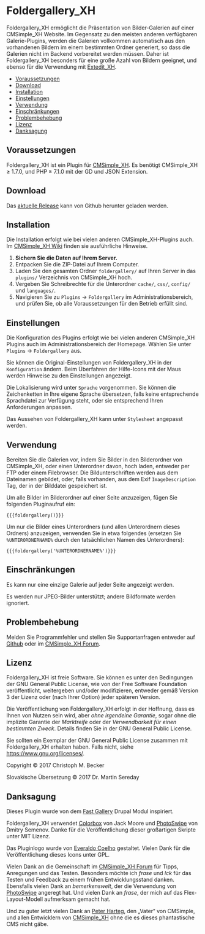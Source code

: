 # Foldergallery_XH

Foldergallery_XH ermöglicht die Präsentation von Bilder-Galerien auf einer
CMSimple_XH Website. Im Gegensatz zu den meisten anderen verfügbaren
Galerie-Plugins, werden die Galerien vollkommen automatisch aus den
vorhandenen Bildern im einem bestimmten Ordner generiert, so dass die
Galerien nicht im Backend vorbereitet werden müssen. Daher ist
Foldergallery_XH besonders für eine große Azahl von Bildern geeignet, und
ebenso für die Verwendung mit [Extedit_XH](https://github.com/cmb69/extedit_xh).

- [Voraussetzungen](#voraussetzungen)
- [Download](#download)
- [Installation](#installation)
- [Einstellungen](#einstellungen)
- [Verwendung](#verwendung)
- [Einschränkungen](#einschränkungen)
- [Problembehebung](#problembehebung)
- [Lizenz](#lizenz)
- [Danksagung](#danksagung)

## Voraussetzungen

Foldergallery_XH ist ein Plugin für [CMSimple_XH](https://cmsimple-xh.org/de/).
Es benötigt CMSimple_XH ≥ 1.7.0, und PHP ≥ 7.1.0 mit der GD und JSON Extension.

## Download

Das [aktuelle Release](https://github.com/cmb69/foldergallery_xh/releases/latest)
kann von Github herunter geladen werden.

## Installation

Die Installation erfolgt wie bei vielen anderen CMSimple_XH-Plugins auch. Im
[CMSimple_XH Wiki](https://wiki.cmsimple-xh.org/de/?fuer-anwender/arbeiten-mit-dem-cms/plugins)
finden sie ausführliche Hinweise.

1. **Sichern Sie die Daten auf Ihrem Server.**
1. Entpacken Sie die ZIP-Datei auf Ihrem Computer.
1. Laden Sie den gesamten Ordner `foldergallery/` auf Ihren Server in das
   `plugins/` Verzeichnis von CMSimple_XH hoch.
1. Vergeben Sie Schreibrechte für die Unterordner `cache/`, `css/`, `config/`
   und `languages/`.
1. Navigieren Sie zu `Plugins` → `Foldergallery` im Administrationsbereich,
   und prüfen Sie, ob alle Voraussetzungen für den Betrieb erfüllt sind.

## Einstellungen

Die Konfiguration des Plugins erfolgt wie bei vielen anderen
CMSimple_XH Plugins auch im Administrationsbereich der Homepage. Wählen Sie
unter `Plugins` → `Foldergallery` aus.

Sie können die Original-Einstellungen von Foldergallery_XH in der
`Konfiguration` ändern. Beim Überfahren der Hilfe-Icons mit der Maus
werden Hinweise zu den Einstellungen angezeigt.

Die Lokalisierung wird unter `Sprache` vorgenommen. Sie können die
Zeichenketten in Ihre eigene Sprache übersetzen, falls keine entsprechende
Sprachdatei zur Verfügung steht, oder sie entsprechend Ihren Anforderungen
anpassen.

Das Aussehen von Foldergallery_XH kann unter `Stylesheet` angepasst
werden.

## Verwendung

Bereiten Sie die Galerien vor, indem Sie Bilder in den Bilderordner von
CMSimple_XH, oder einen Unterordner davon, hoch laden, entweder per FTP oder
einem Filebrowser. Die Bildunterschriften werden aus dem Dateinamen
gebildet, oder, falls vorhanden, aus dem Exif `ImageDescription` Tag,
der in der Bilddatei gespeichert ist.

Um alle Bilder im Bilderordner auf einer Seite anzuzeigen, fügen Sie
folgenden Pluginaufruf ein:

    {{{foldergallery()}}}

Um nur die Bilder eines Unterordners (und allen Unterordnern dieses Ordners)
anzuzeigen, verwenden Sie in etwa folgendes (ersetzen Sie `%UNTERORDNERNAME%`
durch den tatsächlichen Namen des Unterordners):

    {{{foldergallery('%UNTERORDNERNAME%')}}}

## Einschränkungen

Es kann nur eine einzige Galerie auf jeder Seite angezeigt werden.

Es werden nur JPEG-Bilder unterstützt; andere Bildformate werden ignoriert.

## Problembehebung

Melden Sie Programmfehler und stellen Sie Supportanfragen entweder auf
[Github](https://github.com/cmb69/foldergallery_xh/issues)
oder im [CMSimple_XH Forum](https://cmsimpleforum.com/).

## Lizenz

Foldergallery_XH ist freie Software. Sie können es unter den Bedingungen
der GNU General Public License, wie von der Free Software Foundation
veröffentlicht, weitergeben und/oder modifizieren, entweder gemäß
Version 3 der Lizenz oder (nach Ihrer Option) jeder späteren Version.

Die Veröffentlichung von Foldergallery_XH erfolgt in der Hoffnung, dass es
Ihnen von Nutzen sein wird, aber *ohne irgendeine Garantie*, sogar ohne
die implizite Garantie der *Marktreife* oder der *Verwendbarkeit für einen
bestimmten Zweck*. Details finden Sie in der GNU General Public License.

Sie sollten ein Exemplar der GNU General Public License zusammen mit
Foldergallery_XH erhalten haben. Falls nicht, siehe <https://www.gnu.org/licenses/>.

Copyright © 2017 Christoph M. Becker

Slovakische Übersetzung © 2017 Dr. Martin Sereday

## Danksagung

Dieses Plugin wurde von dem [Fast Gallery](https://www.drupal.org/project/fast_gallery)
Drupal Modul inspiriert.

Foldergallery_XH verwendet [Colorbox](https://www.jacklmoore.com/colorbox/)
von Jack Moore und [PhotoSwipe](https://photoswipe.com/) von Dmitry Semenov.
Danke für die Veröffentlichung dieser großartigen Skripte unter MIT Lizenz.

Das Pluginlogo wurde von [Everaldo Coelho](https://www.everaldo.com/) gestaltet.
Vielen Dank für die Veröffentlichung dieses Icons unter GPL.

Vielen Dank an die Gemeinschaft im [CMSimple_XH Forum](https://www.cmsimpleforum.com/)
für Tipps, Anregungen und das Testen. Besonders möchte ich *frase* und *lck*
für das Testen und Feedback zu einem frühen Entwicklungsstand danken. Ebensfalls
vielen Dank an *bemerkenswelt*, der die Verwendung von [PhotoSwipe](https://photoswipe.com/)
angeregt hat. Und vielen Dank an *frase*, der mich auf das Flex-Layout-Modell
aufmerksam gemacht hat.

Und zu guter letzt vielen Dank an [Peter Harteg](http://www.harteg.dk/),
den „Vater“ von CMSimple, und allen Entwicklern von
[CMSimple_XH](https://www.cmsimple-xh.org/de/) ohne die es dieses
phantastische CMS nicht gäbe.
